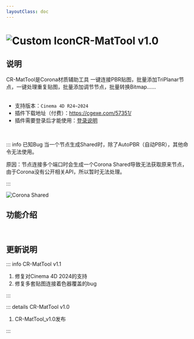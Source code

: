 ```yaml
---
layoutClass: doc
---
```


<script setup>
import MNavLinks from '../components/MNavLinks.vue'

import { NAV_DATA } from '../CR-MatTool-data'
</script>

# <span class="h1-icon"><img src="/img/CR-AutoPBR.webp" alt="Custom Icon"></span>CR-MatTool v1.0
## 说明
CR-MatTool是Corona材质辅助工具 一键连接PBR贴图，批量添加TriPlanar节点，一键处理重复贴图，批量添加调节节点，批量转换Bitmap……
<br />
<br />
- 支持版本：`Cinema 4D R24~2024`
- 插件下载地址（付费）：https://cgexe.com/57351/
- 插件需要登录后才能使用：[登录说明](01-CMT-setting)

<br />

::: info 已知Bug<Badge type="info" text="1" />
当一个节点生成Shared时，除了AutoPBR（自动PBR），其他命令无法使用。

原因：节点连接多个端口时会生成一个Corona Shared导致无法获取原来节点，由于Corona没有公开相关API，所以暂时无法处理。

:::

<img src="/img/corona-shared-bug.webp" alt="Corona Shared">

<br />

## 功能介绍
<MNavLinks v-for="{title, items} in NAV_DATA" :title="title" :items="items"/>


<br />

## 更新说明

::: info CR-MatTool v1.1<Badge type="danger" text="更新2" />
1. 修复对Cinema 4D 2024的支持
2. 修复多套贴图连接着色器覆盖的bug

:::

::: details CR-MatTool v1.0<Badge type="info" text="发布" />
1. CR-MatTool_v1.0发布

:::

